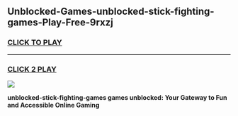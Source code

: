 
## Unblocked-Games-unblocked-stick-fighting-games-Play-Free-9rxzj
<h3>
<a href="https://premium76.site?title=unblocked-stick-fighting-games&ref=20A">CLICK TO PLAY</a></h3>
<hr>

<h3>
<a href="https://premium76.site?title=unblocked-stick-fighting-games&ref=20A">CLICK 2 PLAY</a>
  
</h3>

<a href="https://premium76.site?title=unblocked-stick-fighting-games&ref=20A"><img src="https://clearcache.store/games.png"></a>


**unblocked-stick-fighting-games games unblocked: Your Gateway to Fun and Accessible Online Gaming**
